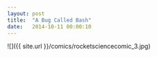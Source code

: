 ```yaml
---
layout: post
title:  "A Bug Called Bash"
date:   2014-10-11 00:00:10
---
```


![]({{ site.url }}/comics/rocketsciencecomic_3.jpg)
